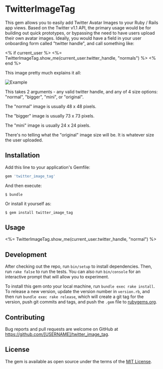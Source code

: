 # TwitterImageTag

This gem allows you to easily add Twitter Avatar Images to your Ruby / Rails app
views. Based on the Twitter v1.1 API, the primary usage would be for building out quick
prototypes, or bypassing the need to have users upload their own avatar images.
Ideally, you would have a field in your user onboarding form called
"twitter handle", and call something like:

<% if current_user %>
  <%= TwitterImageTag.show_me(current_user.twitter_handle, "normals") %>
<% end %>

This image pretty much explains it all:

![Example](https://pbs.twimg.com/media/CZ1x9D1VAAEWITQ.png:large "Example")

This takes 2 arguments - any valid twitter handle, and any of 4 size options:
"normal", "bigger", "mini", or "original".

The "normal" image is usually 48 x 48 pixels.

The "bigger" image is usually 73 x 73 pixels.

The "mini" image is usually 24 x 24 pixels.

There's no telling what the "original" image size will be. It is whatever
size the user uploaded.



## Installation

Add this line to your application's Gemfile:

```ruby
gem 'twitter_image_tag'
```

And then execute:

    $ bundle

Or install it yourself as:

    $ gem install twitter_image_tag

## Usage

<%= TwitterImageTag.show_me(current_user.twitter_handle, "normal") %>

## Development

After checking out the repo, run `bin/setup` to install dependencies. Then, run `rake false` to run the tests. You can also run `bin/console` for an interactive prompt that will allow you to experiment.

To install this gem onto your local machine, run `bundle exec rake install`. To release a new version, update the version number in `version.rb`, and then run `bundle exec rake release`, which will create a git tag for the version, push git commits and tags, and push the `.gem` file to [rubygems.org](https://rubygems.org).

## Contributing

Bug reports and pull requests are welcome on GitHub at https://github.com/[USERNAME]/twitter_image_tag.


## License

The gem is available as open source under the terms of the [MIT License](http://opensource.org/licenses/MIT).
